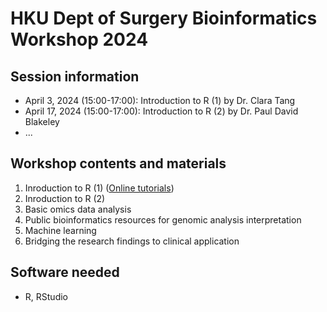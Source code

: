 # HKU Dept of Surgery Bioinformatics Workshop 2024

## Session information
+ April 3, 2024 (15:00-17:00): Introduction to R (1) by Dr. Clara Tang
+ April 17, 2024 (15:00-17:00): Introduction to R (2) by Dr. Paul David Blakeley
+ ...
  
## Workshop contents and materials
1. Inroduction to R (1) ([Online tutorials](1-Introduction-to-R.md))
2. Inroduction to R (2)
3. Basic omics data analysis
4. Public bioinformatics resources for genomic analysis interpretation 
5. Machine learning
6. Bridging the research findings to clinical application

## Software needed
- R, RStudio

